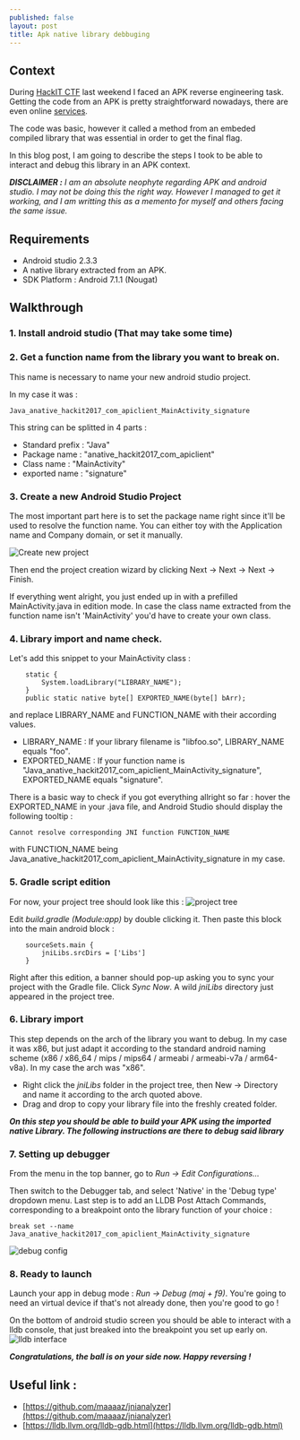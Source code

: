 ```yaml
---
published: false
layout: post
title: Apk native library debbuging
---
```

## Context

During [HackIT CTF](https://ctf.com.ua/) last weekend I faced an APK reverse engineering task.
Getting the code from an APK is pretty straightforward nowadays, there are even online [services](http://www.javadecompilers.com/apk).

The code was basic, however it called a method from an embeded compiled library that was essential in order to get the final flag.

In this blog post, I am going to describe the steps I took to be able to interact and debug this library in an APK context.

***DISCLAIMER :*** _I am an absolute neophyte regarding APK and android studio. I may not be doing this the right way. However I managed to get it working, and I am writting this as a memento for myself and others facing the same issue._

## Requirements

* Android studio 2.3.3
* A native library extracted from an APK.
* SDK Platform : Android 7.1.1 (Nougat)

## Walkthrough

### 1. Install android studio (That may take some time)

### 2. Get a function name from the library you want to break on.

This name is necessary to name your new android studio project.

In my case it was :
```
Java_anative_hackit2017_com_apiclient_MainActivity_signature
```

This string can be splitted in 4 parts : 
* Standard prefix : "Java"
* Package name : "anative_hackit2017_com_apiclient"
* Class name : "MainActivity"
* exported name : "signature"

### 3. Create a new Android Studio Project
The most important part here is to set the package name right since it'll be used to resolve the function name. You can either toy with the Application name and Company domain, or set it manually.

![Create new project]({{site.baseurl}}/_drafts/new_project.png)

Then end the project creation wizard by clicking Next -> Next -> Next -> Finish.

If everything went alright, you just ended up in with a prefilled MainActivity.java in edition mode.
In case the class name extracted from the function name	isn't 'MainActivity' you'd have to create your own class.

### 4. Library import and name check.

Let's add this snippet to your MainActivity class :

```
    static {
        System.loadLibrary("LIBRARY_NAME");
    }
    public static native byte[] EXPORTED_NAME(byte[] bArr);
```
and replace LIBRARY_NAME and FUNCTION_NAME with their according values.

* LIBRARY_NAME : If your library filename is "libfoo.so", LIBRARY_NAME equals "foo".
* EXPORTED_NAME : If your function name is "Java_anative_hackit2017_com_apiclient_MainActivity_signature", EXPORTED_NAME equals "signature".

There is a basic way to check if you got everything allright so far : hover the EXPORTED_NAME in your .java file, and Android Studio should display the following tooltip :
```
Cannot resolve corresponding JNI function FUNCTION_NAME
```
with FUNCTION_NAME being Java_anative_hackit2017_com_apiclient_MainActivity_signature in my case.

### 5. Gradle script edition

For now, your project tree should look like this :
![project tree]({{site.baseurl}}/_drafts/project_tree.png)

Edit _build.gradle (Module:app)_ by double clicking it. Then paste this block into the main android block :
```
    sourceSets.main {
        jniLibs.srcDirs = ['Libs']
    }
```

Right after this edition, a banner should pop-up asking you to sync your project with the Gradle file. Click _Sync Now_. A wild _jniLibs_ directory just appeared in the project tree.

### 6. Library import

This step depends on the arch of the library you want to debug. In my case it was x86, but just adapt it according to the standard android naming scheme (x86 / x86_64 / mips / mips64 / armeabi / armeabi-v7a / arm64-v8a).
In my case the arch was "x86".

* Right click the _jniLibs_ folder in the project tree, then New -> Directory and name it according to the arch quoted above.
* Drag and drop to copy your library file into the freshly created folder.

***On this step you should be able to build your APK using the imported native Library. The following instructions are there to debug said library***

### 7. Setting up debugger
From the menu in the top banner, go to _Run -> Edit Configurations..._

Then switch to the Debugger tab, and select 'Native' in the 'Debug type' dropdown menu.
Last step is to add an LLDB Post Attach Commands, corresponding to a breakpoint onto the library function of your choice :
```
break set --name Java_anative_hackit2017_com_apiclient_MainActivity_signature
```
![debug config]({{site.baseurl}}/_drafts/debug_config.png)

### 8. Ready to launch

Launch your app in debug mode : _Run -> Debug (maj + f9)_.
You're going to need an virtual device if that's not already done, then you're good to go !

On the bottom of android studio screen you should be able to interact with a lldb console, that just breaked into the breakpoint you set up early on.
![lldb interface]({{site.baseurl}}/_drafts/lldb.png)


***Congratulations, the ball is on your side now. Happy reversing !***

## Useful link :

* [https://github.com/maaaaz/jnianalyzer](https://github.com/maaaaz/jnianalyzer)
* [https://lldb.llvm.org/lldb-gdb.html](https://lldb.llvm.org/lldb-gdb.html)